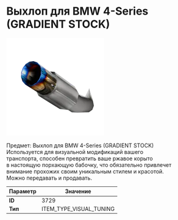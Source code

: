 # Выхлоп для BMW 4-Series (GRADIENT STOCK)

![Item Image](../img/3729.webp?raw=true)

Предмет: Выхлоп для BMW 4-Series (GRADIENT STOCK)<br>Используется для визуальной модификаций вашего<br>транспорта, способен превратить ваше ржавое корыто<br>в настоящую порхающую бабочку, что обязательно привлечет<br>внимание прохожих своим уникальным стилем и красотой.<br>Можно передавать и продавать.


| Параметр | Значение |
|----------|----------|
| **ID** | 3729 |
| **Тип** | ITEM_TYPE_VISUAL_TUNING |

